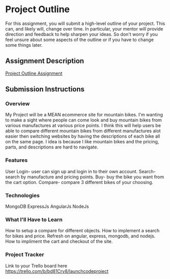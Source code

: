 # Project Outline
For this assignment, you will submit a high-level outline of your project. This can, and likely will, change over time. In particular, your mentor will provide direction and feedback to help sharpen your ideas. So don't worry if you feel unsure about some aspects of the outline or if you have to change some things later.

## Assignment Description
[Project Outline Assignment](https://education.launchcode.org/liftoff/modules/assignments/project-outline)

## Submission Instructions

### Overview
My Project will be a MEAN ecommerce site for mountain bikes.  I'm wanting to make a sight where people can come look and buy mountain bikes from various manufactures at various price points.  I think this will help users be able to compare different mountain bikes from different manufactures alot easier then switching websites by having the descriptions of each bike all on the same page. I idea is because I like mountain bikes and the pricing, parts, and descriptions are hard to navigate. 
### Features
User Login- user can sign up and login in to their own account.
Search- search by manufacture and pricing points.
Buy- buy the bike you want from the cart option.
Compare- compare 3 different bikes of your choosing.
### Technologies
MongoDB
ExpressJs
AngularJs
NodeJs
### What I'll Have to Learn
How to setup a compare for different objects.
How to implement a search for bikes and price.
Refresh on angular, express, mongodb, and nodejs.
How to impliment the cart and checkout of the site.
### Project Tracker
Link to your Trello board here
https://trello.com/b/bd81Crv8/launchcodeproject